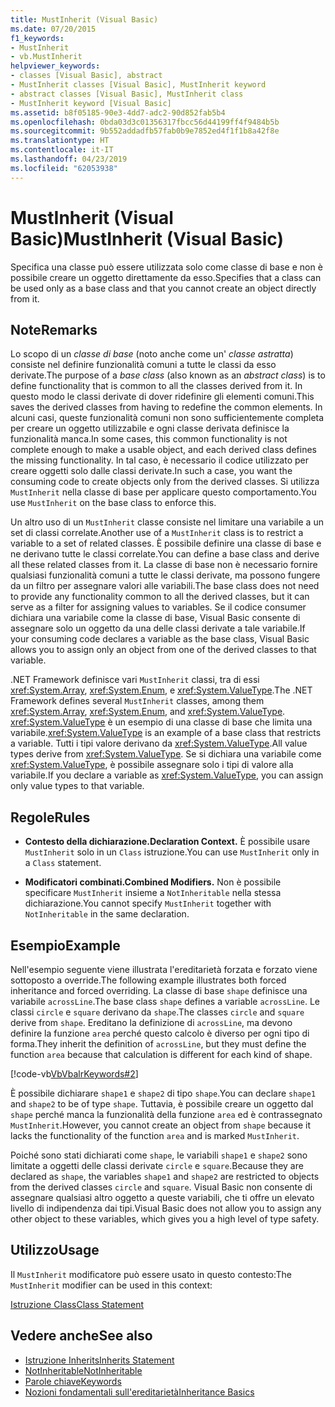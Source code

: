 ```yaml
---
title: MustInherit (Visual Basic)
ms.date: 07/20/2015
f1_keywords:
- MustInherit
- vb.MustInherit
helpviewer_keywords:
- classes [Visual Basic], abstract
- MustInherit classes [Visual Basic], MustInherit keyword
- abstract classes [Visual Basic], MustInherit class
- MustInherit keyword [Visual Basic]
ms.assetid: b8f05185-90e3-4dd7-adc2-90d852fab5b4
ms.openlocfilehash: 0bda03d3c01356317fbcc56d44199ff4f9484b5b
ms.sourcegitcommit: 9b552addadfb57fab0b9e7852ed4f1f1b8a42f8e
ms.translationtype: HT
ms.contentlocale: it-IT
ms.lasthandoff: 04/23/2019
ms.locfileid: "62053938"
---
```

# <a name="mustinherit-visual-basic"></a><span data-ttu-id="d44ac-102">MustInherit (Visual Basic)</span><span class="sxs-lookup"><span data-stu-id="d44ac-102">MustInherit (Visual Basic)</span></span>
<span data-ttu-id="d44ac-103">Specifica una classe può essere utilizzata solo come classe di base e non è possibile creare un oggetto direttamente da esso.</span><span class="sxs-lookup"><span data-stu-id="d44ac-103">Specifies that a class can be used only as a base class and that you cannot create an object directly from it.</span></span>  
  
## <a name="remarks"></a><span data-ttu-id="d44ac-104">Note</span><span class="sxs-lookup"><span data-stu-id="d44ac-104">Remarks</span></span>  
 <span data-ttu-id="d44ac-105">Lo scopo di un *classe di base* (noto anche come un' *classe astratta*) consiste nel definire funzionalità comuni a tutte le classi da esso derivate.</span><span class="sxs-lookup"><span data-stu-id="d44ac-105">The purpose of a *base class* (also known as an *abstract class*) is to define functionality that is common to all the classes derived from it.</span></span> <span data-ttu-id="d44ac-106">In questo modo le classi derivate di dover ridefinire gli elementi comuni.</span><span class="sxs-lookup"><span data-stu-id="d44ac-106">This saves the derived classes from having to redefine the common elements.</span></span> <span data-ttu-id="d44ac-107">In alcuni casi, queste funzionalità comuni non sono sufficientemente completa per creare un oggetto utilizzabile e ogni classe derivata definisce la funzionalità manca.</span><span class="sxs-lookup"><span data-stu-id="d44ac-107">In some cases, this common functionality is not complete enough to make a usable object, and each derived class defines the missing functionality.</span></span> <span data-ttu-id="d44ac-108">In tal caso, è necessario il codice utilizzato per creare oggetti solo dalle classi derivate.</span><span class="sxs-lookup"><span data-stu-id="d44ac-108">In such a case, you want the consuming code to create objects only from the derived classes.</span></span> <span data-ttu-id="d44ac-109">Si utilizza `MustInherit` nella classe di base per applicare questo comportamento.</span><span class="sxs-lookup"><span data-stu-id="d44ac-109">You use `MustInherit` on the base class to enforce this.</span></span>  
  
 <span data-ttu-id="d44ac-110">Un altro uso di un `MustInherit` classe consiste nel limitare una variabile a un set di classi correlate.</span><span class="sxs-lookup"><span data-stu-id="d44ac-110">Another use of a `MustInherit` class is to restrict a variable to a set of related classes.</span></span> <span data-ttu-id="d44ac-111">È possibile definire una classe di base e ne derivano tutte le classi correlate.</span><span class="sxs-lookup"><span data-stu-id="d44ac-111">You can define a base class and derive all these related classes from it.</span></span> <span data-ttu-id="d44ac-112">La classe di base non è necessario fornire qualsiasi funzionalità comuni a tutte le classi derivate, ma possono fungere da un filtro per assegnare valori alle variabili.</span><span class="sxs-lookup"><span data-stu-id="d44ac-112">The base class does not need to provide any functionality common to all the derived classes, but it can serve as a filter for assigning values to variables.</span></span> <span data-ttu-id="d44ac-113">Se il codice consumer dichiara una variabile come la classe di base, Visual Basic consente di assegnare solo un oggetto da una delle classi derivate a tale variabile.</span><span class="sxs-lookup"><span data-stu-id="d44ac-113">If your consuming code declares a variable as the base class, Visual Basic allows you to assign only an object from one of the derived classes to that variable.</span></span>  
  
 <span data-ttu-id="d44ac-114">.NET Framework definisce vari `MustInherit` classi, tra di essi <xref:System.Array>, <xref:System.Enum>, e <xref:System.ValueType>.</span><span class="sxs-lookup"><span data-stu-id="d44ac-114">The .NET Framework defines several `MustInherit` classes, among them <xref:System.Array>, <xref:System.Enum>, and <xref:System.ValueType>.</span></span> <span data-ttu-id="d44ac-115"><xref:System.ValueType> è un esempio di una classe di base che limita una variabile.</span><span class="sxs-lookup"><span data-stu-id="d44ac-115"><xref:System.ValueType> is an example of a base class that restricts a variable.</span></span> <span data-ttu-id="d44ac-116">Tutti i tipi valore derivano da <xref:System.ValueType>.</span><span class="sxs-lookup"><span data-stu-id="d44ac-116">All value types derive from <xref:System.ValueType>.</span></span> <span data-ttu-id="d44ac-117">Se si dichiara una variabile come <xref:System.ValueType>, è possibile assegnare solo i tipi di valore alla variabile.</span><span class="sxs-lookup"><span data-stu-id="d44ac-117">If you declare a variable as <xref:System.ValueType>, you can assign only value types to that variable.</span></span>  
  
## <a name="rules"></a><span data-ttu-id="d44ac-118">Regole</span><span class="sxs-lookup"><span data-stu-id="d44ac-118">Rules</span></span>  
  
- <span data-ttu-id="d44ac-119">**Contesto della dichiarazione.**</span><span class="sxs-lookup"><span data-stu-id="d44ac-119">**Declaration Context.**</span></span> <span data-ttu-id="d44ac-120">È possibile usare `MustInherit` solo in un `Class` istruzione.</span><span class="sxs-lookup"><span data-stu-id="d44ac-120">You can use `MustInherit` only in a `Class` statement.</span></span>  
  
- <span data-ttu-id="d44ac-121">**Modificatori combinati.**</span><span class="sxs-lookup"><span data-stu-id="d44ac-121">**Combined Modifiers.**</span></span> <span data-ttu-id="d44ac-122">Non è possibile specificare `MustInherit` insieme a `NotInheritable` nella stessa dichiarazione.</span><span class="sxs-lookup"><span data-stu-id="d44ac-122">You cannot specify `MustInherit` together with `NotInheritable` in the same declaration.</span></span>  
  
## <a name="example"></a><span data-ttu-id="d44ac-123">Esempio</span><span class="sxs-lookup"><span data-stu-id="d44ac-123">Example</span></span>  
 <span data-ttu-id="d44ac-124">Nell'esempio seguente viene illustrata l'ereditarietà forzata e forzato viene sottoposto a override.</span><span class="sxs-lookup"><span data-stu-id="d44ac-124">The following example illustrates both forced inheritance and forced overriding.</span></span> <span data-ttu-id="d44ac-125">La classe di base `shape` definisce una variabile `acrossLine`.</span><span class="sxs-lookup"><span data-stu-id="d44ac-125">The base class `shape` defines a variable `acrossLine`.</span></span> <span data-ttu-id="d44ac-126">Le classi `circle` e `square` derivano da `shape`.</span><span class="sxs-lookup"><span data-stu-id="d44ac-126">The classes `circle` and `square` derive from `shape`.</span></span> <span data-ttu-id="d44ac-127">Ereditano la definizione di `acrossLine`, ma devono definire la funzione `area` perché questo calcolo è diverso per ogni tipo di forma.</span><span class="sxs-lookup"><span data-stu-id="d44ac-127">They inherit the definition of `acrossLine`, but they must define the function `area` because that calculation is different for each kind of shape.</span></span>  
  
 [!code-vb[VbVbalrKeywords#2](~/samples/snippets/visualbasic/VS_Snippets_VBCSharp/VbVbalrKeywords/VB/Class1.vb#2)]  
  
 <span data-ttu-id="d44ac-128">È possibile dichiarare `shape1` e `shape2` di tipo `shape`.</span><span class="sxs-lookup"><span data-stu-id="d44ac-128">You can declare `shape1` and `shape2` to be of type `shape`.</span></span> <span data-ttu-id="d44ac-129">Tuttavia, è possibile creare un oggetto dal `shape` perché manca la funzionalità della funzione `area` ed è contrassegnato `MustInherit`.</span><span class="sxs-lookup"><span data-stu-id="d44ac-129">However, you cannot create an object from `shape` because it lacks the functionality of the function `area` and is marked `MustInherit`.</span></span>  
  
 <span data-ttu-id="d44ac-130">Poiché sono stati dichiarati come `shape`, le variabili `shape1` e `shape2` sono limitate a oggetti delle classi derivate `circle` e `square`.</span><span class="sxs-lookup"><span data-stu-id="d44ac-130">Because they are declared as `shape`, the variables `shape1` and `shape2` are restricted to objects from the derived classes `circle` and `square`.</span></span> <span data-ttu-id="d44ac-131">Visual Basic non consente di assegnare qualsiasi altro oggetto a queste variabili, che ti offre un elevato livello di indipendenza dai tipi.</span><span class="sxs-lookup"><span data-stu-id="d44ac-131">Visual Basic does not allow you to assign any other object to these variables, which gives you a high level of type safety.</span></span>  
  
## <a name="usage"></a><span data-ttu-id="d44ac-132">Utilizzo</span><span class="sxs-lookup"><span data-stu-id="d44ac-132">Usage</span></span>  
 <span data-ttu-id="d44ac-133">Il `MustInherit` modificatore può essere usato in questo contesto:</span><span class="sxs-lookup"><span data-stu-id="d44ac-133">The `MustInherit` modifier can be used in this context:</span></span>  
  
 [<span data-ttu-id="d44ac-134">Istruzione Class</span><span class="sxs-lookup"><span data-stu-id="d44ac-134">Class Statement</span></span>](../../../visual-basic/language-reference/statements/class-statement.md)  
  
## <a name="see-also"></a><span data-ttu-id="d44ac-135">Vedere anche</span><span class="sxs-lookup"><span data-stu-id="d44ac-135">See also</span></span>

- [<span data-ttu-id="d44ac-136">Istruzione Inherits</span><span class="sxs-lookup"><span data-stu-id="d44ac-136">Inherits Statement</span></span>](../../../visual-basic/language-reference/statements/inherits-statement.md)
- [<span data-ttu-id="d44ac-137">NotInheritable</span><span class="sxs-lookup"><span data-stu-id="d44ac-137">NotInheritable</span></span>](../../../visual-basic/language-reference/modifiers/notinheritable.md)
- [<span data-ttu-id="d44ac-138">Parole chiave</span><span class="sxs-lookup"><span data-stu-id="d44ac-138">Keywords</span></span>](../../../visual-basic/language-reference/keywords/index.md)
- [<span data-ttu-id="d44ac-139">Nozioni fondamentali sull'ereditarietà</span><span class="sxs-lookup"><span data-stu-id="d44ac-139">Inheritance Basics</span></span>](../../../visual-basic/programming-guide/language-features/objects-and-classes/inheritance-basics.md)
